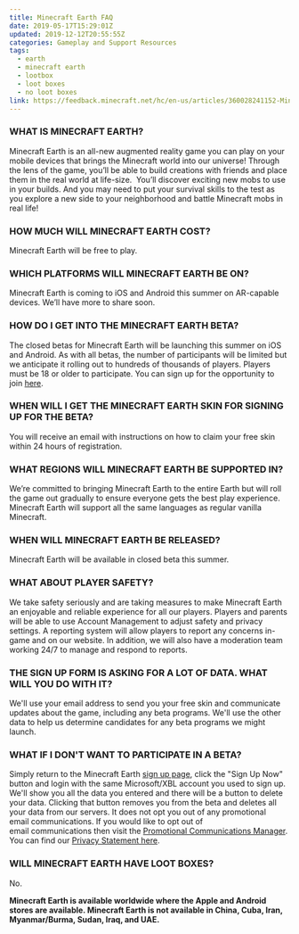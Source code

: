 ```yaml
---
title: Minecraft Earth FAQ
date: 2019-05-17T15:29:01Z
updated: 2019-12-12T20:55:55Z
categories: Gameplay and Support Resources
tags:
  - earth
  - minecraft earth
  - lootbox
  - loot boxes
  - no loot boxes
link: https://feedback.minecraft.net/hc/en-us/articles/360028241152-Minecraft-Earth-FAQ
---
```


### **WHAT IS MINECRAFT EARTH?**

Minecraft Earth is an all-new augmented reality game you can play on your mobile devices that brings the Minecraft world into our universe! Through the lens of the game, you’ll be able to build creations with friends and place them in the real world at life-size.  You’ll discover exciting new mobs to use in your builds. And you may need to put your survival skills to the test as you explore a new side to your neighborhood and battle Minecraft mobs in real life! 

### **HOW MUCH WILL MINECRAFT EARTH COST?**

Minecraft Earth will be free to play.

### **WHICH PLATFORMS WILL MINECRAFT EARTH BE ON?**

Minecraft Earth is coming to iOS and Android this summer on AR-capable devices. We’ll have more to share soon.

### **HOW DO I GET INTO THE MINECRAFT EARTH BETA?**

The closed betas for Minecraft Earth will be launching this summer on iOS and Android. As with all betas, the number of participants will be limited but we anticipate it rolling out to hundreds of thousands of players. Players must be 18 or older to participate. You can sign up for the opportunity to join [here](https://earth.minecraft.net/sign-up).

### **WHEN WILL I GET THE MINECRAFT EARTH SKIN FOR SIGNING UP FOR THE BETA?**

You will receive an email with instructions on how to claim your free skin within 24 hours of registration.

### **WHAT REGIONS WILL MINECRAFT EARTH BE SUPPORTED IN?** 

We’re committed to bringing Minecraft Earth to the entire Earth but will roll the game out gradually to ensure everyone gets the best play experience. Minecraft Earth will support all the same languages as regular vanilla Minecraft.

### **WHEN WILL MINECRAFT EARTH BE RELEASED?**

Minecraft Earth will be available in closed beta this summer. 

### **WHAT ABOUT PLAYER SAFETY?**

We take safety seriously and are taking measures to make Minecraft Earth an enjoyable and reliable experience for all our players. Players and parents will be able to use Account Management to adjust safety and privacy settings. A reporting system will allow players to report any concerns in-game and on our website. In addition, we will also have a moderation team working 24/7 to manage and respond to reports.

### **THE SIGN UP FORM IS ASKING FOR A LOT OF DATA. WHAT WILL YOU DO WITH IT?**

We'll use your email address to send you your free skin and communicate updates about the game, including any beta programs. We'll use the other data to help us determine candidates for any beta programs we might launch.

### **WHAT IF I DON'T WANT TO PARTICIPATE IN A BETA?**

Simply return to the Minecraft Earth [sign up page](https://earth.minecraft.net/sign-up), click the "Sign Up Now" button and login with the same Microsoft/XBL account you used to sign up. We'll show you all the data you entered and there will be a button to delete your data. Clicking that button removes you from the beta and deletes all your data from our servers. It does not opt you out of any promotional email communications. If you would like to opt out of email communications then visit the [Promotional Communications Manager](https://go.microsoft.com/fwlink/?linkid=243189). You can find our [Privacy Statement here](http://go.microsoft.com/fwlink/?LinkId=521839).

### **WILL MINECRAFT EARTH HAVE LOOT BOXES?**

No.

**Minecraft Earth is available worldwide where the Apple and Android stores are available. Minecraft Earth is not available in China, Cuba, Iran, Myanmar/Burma, Sudan, Iraq, and UAE.**

